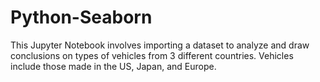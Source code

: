 # Python-Seaborn

This Jupyter Notebook involves importing a dataset to analyze and draw conclusions on types of vehicles from 3 different countries.
Vehicles include those made in the US, Japan, and Europe.
